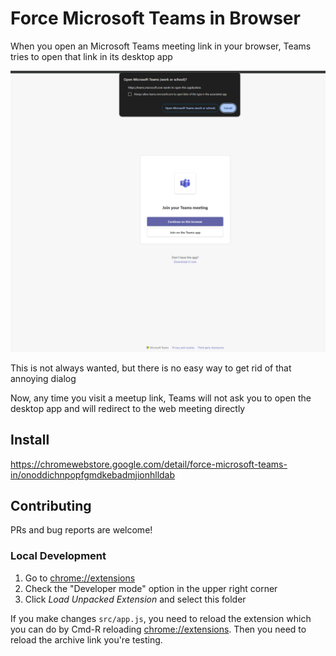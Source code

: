 # Force Microsoft Teams in Browser

When you open an Microsoft Teams meeting link
in your browser, Teams tries to open that link in its desktop app

![](documentation/open_in_app.png)

This is not always wanted, but there is no easy way to get rid of that annoying dialog

Now, any time you visit a meetup link, Teams will not ask you to open the desktop app and will redirect to the web meeting directly

## Install

https://chromewebstore.google.com/detail/force-microsoft-teams-in/onoddichnpopfgmdkebadmjionhlldab

## Contributing

PRs and bug reports are welcome!

### Local Development

1. Go to <chrome://extensions>
2. Check the "Developer mode" option in the upper right corner
3. Click *Load Unpacked Extension* and select this folder

If you make changes `src/app.js`, you need to reload the extension which you can do by Cmd-R
reloading <chrome://extensions>. Then you need to reload the archive link you're testing.
